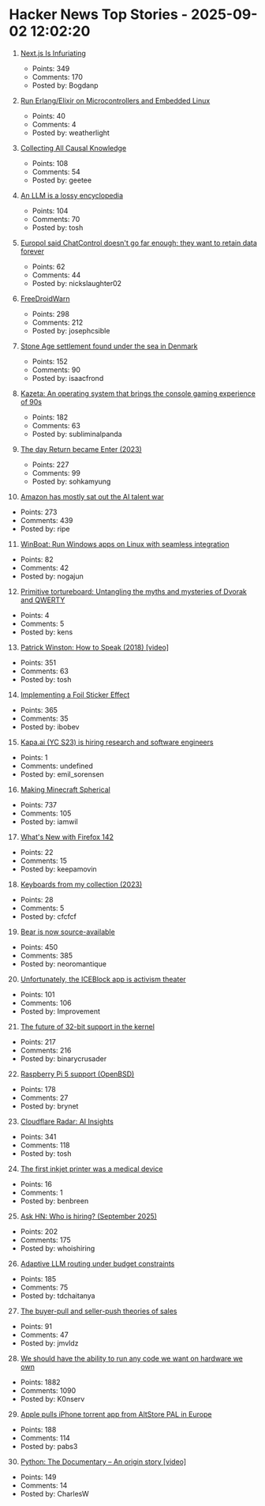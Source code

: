 # Hacker News Top Stories - 2025-09-02 12:02:20

1. [Next.js Is Infuriating](https://blog.meca.sh/3lxoty3shjc2z)
   - Points: 349
   - Comments: 170
   - Posted by: Bogdanp

2. [Run Erlang/Elixir on Microcontrollers and Embedded Linux](https://www.grisp.org/software)
   - Points: 40
   - Comments: 4
   - Posted by: weatherlight

3. [Collecting All Causal Knowledge](https://causenet.org/)
   - Points: 108
   - Comments: 54
   - Posted by: geetee

4. [An LLM is a lossy encyclopedia](https://simonwillison.net/2025/Aug/29/lossy-encyclopedia/)
   - Points: 104
   - Comments: 70
   - Posted by: tosh

5. [Europol said ChatControl doesn't go far enough; they want to retain data forever](https://old.reddit.com/r/europe/comments/1n6cjw1/europol_said_chat_control_doesnt_go_far_enough/)
   - Points: 62
   - Comments: 44
   - Posted by: nickslaughter02

6. [FreeDroidWarn](https://github.com/woheller69/FreeDroidWarn)
   - Points: 298
   - Comments: 212
   - Posted by: josephcsible

7. [Stone Age settlement found under the sea in Denmark](https://apnews.com/article/denmark-stone-age-settlements-underwater-research-d0a77a07cdad2c23bd61c3f4bb015d7d)
   - Points: 152
   - Comments: 90
   - Posted by: isaacfrond

8. [Kazeta: An operating system that brings the console gaming experience of 90s](https://kazeta.org/)
   - Points: 182
   - Comments: 63
   - Posted by: subliminalpanda

9. [The day Return became Enter (2023)](https://aresluna.org/the-day-return-became-enter/)
   - Points: 227
   - Comments: 99
   - Posted by: sohkamyung

10. [Amazon has mostly sat out the AI talent war](https://www.businessinsider.com/amazon-ai-talent-wars-internal-document-2025-8)
   - Points: 273
   - Comments: 439
   - Posted by: ripe

11. [WinBoat: Run Windows apps on Linux with seamless integration](https://github.com/TibixDev/winboat)
   - Points: 82
   - Comments: 42
   - Posted by: nogajun

12. [Primitive tortureboard: Untangling the myths and mysteries of Dvorak and QWERTY](https://aresluna.org/the-primitive-tortureboard/)
   - Points: 4
   - Comments: 5
   - Posted by: kens

13. [Patrick Winston: How to Speak (2018) [video]](https://www.youtube.com/watch?v=Unzc731iCUY)
   - Points: 351
   - Comments: 63
   - Posted by: tosh

14. [Implementing a Foil Sticker Effect](https://www.4rknova.com/blog/2025/08/30/foil-sticker)
   - Points: 365
   - Comments: 35
   - Posted by: ibobev

15. [Kapa.ai (YC S23) is hiring research and software engineers](https://www.ycombinator.com/companies/kapa-ai/jobs)
   - Points: 1
   - Comments: undefined
   - Posted by: emil_sorensen

16. [Making Minecraft Spherical](https://www.bowerbyte.com/posts/blocky-planet/)
   - Points: 737
   - Comments: 105
   - Posted by: iamwil

17. [What's New with Firefox 142](https://www.mozilla.org/en-US/firefox/142.0.1/whatsnew/?oldversion=139.0.4&utm_medium=firefox-desktop&utm_source=update&utm_campaign=142)
   - Points: 22
   - Comments: 15
   - Posted by: keepamovin

18. [Keyboards from my collection (2023)](https://aresluna.org/50-keyboards-from-my-collection/)
   - Points: 28
   - Comments: 5
   - Posted by: cfcfcf

19. [Bear is now source-available](https://herman.bearblog.dev/license/)
   - Points: 450
   - Comments: 385
   - Posted by: neoromantique

20. [Unfortunately, the ICEBlock app is activism theater](https://micahflee.com/unfortunately-the-iceblock-app-is-activism-theater/)
   - Points: 101
   - Comments: 106
   - Posted by: Improvement

21. [The future of 32-bit support in the kernel](https://lwn.net/SubscriberLink/1035727/4837b0d3dccf1cbb/)
   - Points: 217
   - Comments: 216
   - Posted by: binarycrusader

22. [Raspberry Pi 5 support (OpenBSD)](https://marc.info/?l=openbsd-cvs&m=175675287220070&w=2)
   - Points: 178
   - Comments: 27
   - Posted by: brynet

23. [Cloudflare Radar: AI Insights](https://radar.cloudflare.com/ai-insights)
   - Points: 341
   - Comments: 118
   - Posted by: tosh

24. [The first inkjet printer was a medical device](https://spectrum.ieee.org/rune-elmqvist)
   - Points: 16
   - Comments: 1
   - Posted by: benbreen

25. [Ask HN: Who is hiring? (September 2025)](undefined)
   - Points: 202
   - Comments: 175
   - Posted by: whoishiring

26. [Adaptive LLM routing under budget constraints](https://arxiv.org/abs/2508.21141)
   - Points: 185
   - Comments: 75
   - Posted by: tdchaitanya

27. [The buyer-pull and seller-push theories of sales](https://howtogrow.substack.com/p/the-physics-of-sales)
   - Points: 91
   - Comments: 47
   - Posted by: jmvldz

28. [We should have the ability to run any code we want on hardware we own](https://hugotunius.se/2025/08/31/what-every-argument-about-sideloading-gets-wrong.html)
   - Points: 1882
   - Comments: 1090
   - Posted by: K0nserv

29. [Apple pulls iPhone torrent app from AltStore PAL in Europe](https://www.theverge.com/news/767344/apple-removes-itorrent-altstore-pal-ios-marketplace)
   - Points: 188
   - Comments: 114
   - Posted by: pabs3

30. [Python: The Documentary – An origin story [video]](https://www.youtube.com/watch?v=GfH4QL4VqJ0)
   - Points: 149
   - Comments: 14
   - Posted by: CharlesW

